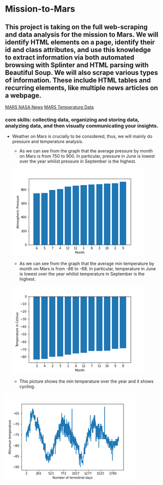 # Mission-to-Mars

## This project is taking on the full web-scraping and data analysis for the mission to Mars. We will identify HTML elements on a page, identify their id and class attributes, and use this knowledge to extract information via both automated browsing with Splinter and HTML parsing with Beautiful Soup. We will also scrape various types of information. These include HTML tables and recurring elements, like multiple news articles on a webpage.

[MARS NASA News](https://redplanetscience.com/)
[MARS Temperature Data](https://data-class-mars-challenge.s3.amazonaws.com/Mars/index.html)

### core skills: collecting data, organizing and storing data, analyzing data, and then visually communicating your insights.

- Weather on Mars is crucially to be considered, thus, we will mainly do pressure and temperature analysis.


  
  - As we can see from the graph that the average pressure by month on Mars is from 750 to 900. In particular, pressure in June is lowest over the year whilist pressure in September is the highest.
  
  ![avg_pressure](Resources/avg_pressure.png)
  
   - As we can see from the graph that the average min temperature by month on Mars is from -86 to -68. In particular, temperature in June is lowest over the year whilist temperature in September is the highest.
  
  ![weather_avg_temp](Resources/weather_avg_temp.png)


   - This picture shows the min temperature over the year and it shows cycling.
 
 ![min_temp_over_year](Resources/min_temp_over_year.png)
